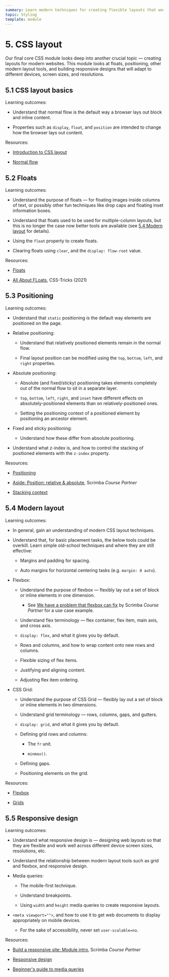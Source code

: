 ```yaml
---
summary: Learn modern techniques for creating flexible layouts that work on a wide variety of devices.
topic: Styling
template: module
---
```


# 5. CSS layout

Our final core CSS module looks deep into another crucial topic — creating layouts for modern websites. This module looks at floats, positioning, other modern layout tools, and building responsive designs that will adapt to different devices, screen sizes, and resolutions.

## 5.1 CSS layout basics

Learning outcomes:

- Understand that normal flow is the default way a browser lays out block and inline content.

- Properties such as `display`, `float`, and `position` are intended to change how the browser lays out content.

Resources:

- [Introduction to CSS layout](https://developer.mozilla.org/docs/Learn/CSS/CSS_layout/Introduction)

- [Normal flow](https://developer.mozilla.org/en-US/docs/Learn/CSS/CSS_layout/Normal_Flow)

## 5.2 Floats

Learning outcomes:

- Understand the purpose of floats — for floating images inside columns of text, or possibly other fun techniques like drop caps and floating inset information boxes.

- Understand that floats used to be used for multiple-column layouts, but this is no longer the case now better tools are available (see [5.4 Modern layout](#5.4_modern_layout) for details).

- Using the `float` property to create floats.

- Clearing floats using `clear`, and the `display: flow-root` value.

Resources:

- [Floats](https://developer.mozilla.org/docs/Learn/CSS/CSS_layout/Floats)

- [All About FLoats](https://css-tricks.com/all-about-floats/), CSS-Tricks (2021)

## 5.3 Positioning

Learning outcomes:

- Understand that `static` positioning is the default way elements are positioned on the page.

- Relative positioning:

  - Understand that relatively positioned elements remain in the normal flow.

  - Final layout position can be modified using the `top`, `bottom`, `left`, and `right` properties.

- Absolute positioning:

  - Absolute (and fixed/sticky) positioning takes elements completely out of the normal flow to sit in a separate layer.

  - `top`, `bottom`, `left`, `right`, and `inset` have different effects on absolutely-positioned elements than on relatively-positioned ones.

  - Setting the positioning context of a positioned element by positioning an ancestor element.

- Fixed and sticky positioning:

  - Understand how these differ from absolute positioning.

- Understand what z-index is, and how to control the stacking of positioned elements with the `z-index` property.

Resources:

- [Positioning](https://developer.mozilla.org/docs/Learn/CSS/CSS_layout/Positioning)

- [Aside: Position: relative & absolute](https://v2.scrimba.com/the-frontend-developer-career-path-c0j/~0d5?via=mdn), Scrimba _Course Partner_

- [Stacking context](https://developer.mozilla.org/docs/Web/CSS/CSS_positioned_layout/Understanding_z-index/Stacking_context)

## 5.4 Modern layout

Learning outcomes:

- In general, gain an understanding of modern CSS layout techniques.

- Understand that, for basic placement tasks, the below tools could be overkill. Learn simple old-school techniques and where they are still effective:

  - Margins and padding for spacing.

  - Auto margins for horizontal centering tasks (e.g. `margin: 0 auto`).

- Flexbox:

  - Understand the purpose of flexbox — flexibly lay out a set of block or inline elements in one dimension.

    - See [We have a problem that flexbox can fix](https://v2.scrimba.com/the-frontend-developer-career-path-c0j/~039?via=mdn) by Scrimba _Course Partner_ for a use case example.

  - Understand flex terminology — flex container, flex item, main axis, and cross axis.

  - `display: flex`, and what it gives you by default.

  - Rows and columns, and how to wrap content onto new rows and columns.

  - Flexible sizing of flex items.

  - Justifying and aligning content.

  - Adjusting flex item ordering.

- CSS Grid:

  - Understand the purpose of CSS Grid — flexibly lay out a set of block or inline elements in two dimensions.

  - Understand grid terminology — rows, columns, gaps, and gutters.

  - `display: grid`, and what it gives you by default.

  - Defining grid rows and columns:

    - The `fr` unit.

    - `minmax()`.

  - Defining gaps.

  - Positioning elements on the grid.

Resources:

- [Flexbox](https://developer.mozilla.org/docs/Learn/CSS/CSS_layout/Flexbox)

- [Grids](https://developer.mozilla.org/docs/Learn/CSS/CSS_layout/Grids)

## 5.5 Responsive design

Learning outcomes:

- Understand what responsive design is — designing web layouts so that they are flexible and work well across different device screen sizes, resolutions, etc.

- Understand the relationship between modern layout tools such as grid and flexbox, and responsive design.

- Media queries:

  - The mobile-first technique.

  - Understand breakpoints.

  - Using `width` and `height` media queries to create responsive layouts.

- `<meta viewport="">`, and how to use it to get web documents to display appropriately on mobile devices.

  - For the sake of accessibility, never set `user-scalable=no`.

Resources:

- [Build a responsive site: Module intro](https://v2.scrimba.com/the-frontend-developer-career-path-c0j/~0ij?via=mdn), Scrimba _Course Partner_

- [Responsive design](https://developer.mozilla.org/docs/Learn/CSS/CSS_layout/Responsive_Design)

- [Beginner's guide to media queries](https://developer.mozilla.org/docs/Learn/CSS/CSS_layout/Media_queries)
